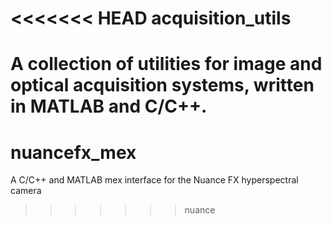 <<<<<<< HEAD
acquisition_utils
=================

A collection of utilities for image and optical acquisition systems, written in MATLAB and C/C++.
=======
nuancefx_mex
============

A C/C++ and MATLAB mex interface for the Nuance FX hyperspectral camera

>>>>>>> nuance
